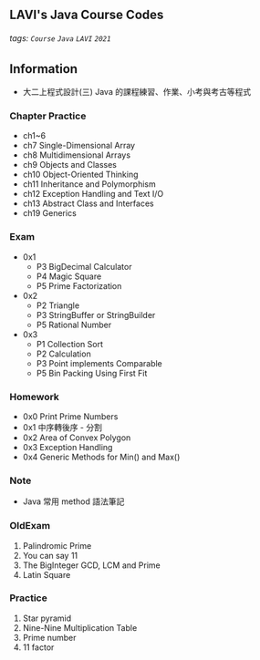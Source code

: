 ## LAVI's Java Course Codes
###### tags: `Course` `Java` `LAVI` `2021` 

## Information
- 大二上程式設計(三) Java 的課程練習、作業、小考與考古等程式

### Chapter Practice
- ch1\~6
- ch7 Single-Dimensional Array
- ch8 Multidimensional Arrays
- ch9 Objects and Classes
- ch10 Object-Oriented Thinking
- ch11 Inheritance and Polymorphism
- ch12 Exception Handling and Text I/O
- ch13 Abstract Class and Interfaces
- ch19 Generics

### Exam
- 0x1
	- P3 BigDecimal Calculator 
	- P4 Magic Square 
	- P5 Prime Factorization 
- 0x2 
	- P2 Triangle
	- P3 StringBuffer or StringBuilder
	- P5 Rational Number
- 0x3
	- P1 Collection Sort
	- P2 Calculation
	- P3 Point implements Comparable
	- P5 Bin Packing Using First Fit

### Homework
- 0x0 Print Prime Numbers
- 0x1 中序轉後序 - 分割
- 0x2 Area of Convex Polygon
- 0x3 Exception Handling
- 0x4 Generic Methods for Min() and Max()

### Note
- Java 常用 method 語法筆記

### OldExam
1. Palindromic Prime
2. You can say 11
3. The BigInteger GCD, LCM and Prime
4. Latin Square

### Practice
1. Star pyramid
2. Nine-Nine Multiplication Table
3. Prime number
4. 11 factor